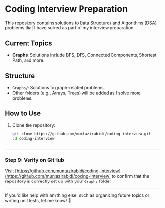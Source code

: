 # Coding Interview Preparation

This repository contains solutions to Data Structures and Algorithms (DSA) problems that I have solved as part of my interview preparation.

## Current Topics
- **Graphs**: Solutions include BFS, DFS, Connected Components, Shortest Path, and more.

## Structure
- `Graphs/`: Solutions to graph-related problems.
- Other folders (e.g., Arrays, Trees) will be added as I solve more problems.

## How to Use
1. Clone the repository:
   ```bash
   git clone https://github.com/muntazirabidi/coding-interview.git
   cd coding-interview



---

### Step 9: **Verify on GitHub**
Visit [https://github.com/muntazirabidi/coding-interview](https://github.com/muntazirabidi/coding-interview) to confirm that the repository is correctly set up with your `Graphs` folder.

---

If you'd like help with anything else, such as organizing future topics or writing unit tests, let me know! 🚀
